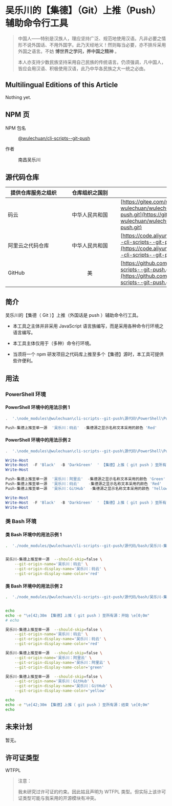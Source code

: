 
# 吴乐川的【集德】（Git）上推（Push）辅助命令行工具

> 中国人——特别是汉族人，理应坚持广泛、规范地使用汉语。凡非必要之情形不说外国话、不用外国字。此乃天经地义！然则每当必要，亦不排斥采用外国之语言。不妨 **博世界之学问，养中国之精神** 。
>
> 本人亦支持少数民族坚持采用自己民族的传统语言。仍须强调，凡中国人，皆应会用汉语、积极使用汉语，此乃中华各民族之大一统之必由。



## Multilingual Editions of this Article

Nothing yet.




## NPM 页

<dl>
<dt>NPM 包名</dt>
<dd>

[@wulechuan/cli-scripts--git-push](https://www.npmjs.com/package/@wulechuan/cli-scripts--git-push)

</dd>
<dt>作者</dt>
<dd><p>南昌吴乐川</p></dd>
</dl>

## 源代码仓库

| <span style="display:inline-block;width:10em;">提供仓库服务之组织</span> | <span style="display:inline-block;width:10em;">仓库组织之国别</span> | 仓库地址 |
| ------------- | :----------: | ------- |
| 码云           | 中华人民共和国 | [https://gitee.com/nanchang-wulechuan/wulechuan--cli-scripts--git-push.git](https://gitee.com/nanchang-wulechuan/wulechuan--cli-scripts--git-push.git) |
| 阿里云之代码仓库 | 中华人民共和国 | [https://code.aliyun.com/wulechuan/wulechuan--cli-scripts--git-push.git](https://code.aliyun.com/wulechuan/wulechuan--cli-scripts--git-push.git) |
| GitHub         | 美           | [https://github.com/wulechuan/wulechuan--cli-scripts--git-push.git](https://github.com/wulechuan/wulechuan--cli-scripts--git-push.git) |


## 简介

吴乐川的【集德（ Git ）】上推（外国话是 push ）辅助命令行工具。

- 本工具之主体并非采用 JavaScript 语言族编写，而是采用各种命令行环境之语言编写。

- 本工具主体仅用于（多种）命令行环境。

- 当须将一个 npm 研发项目之代码库上推至多个【集德】源时，本工具可提供些许便利。


## 用法

### PowerShell 环境

#### PowerShell 环境中的用法示例 1

```powershell
.  '.\node_modules\@wulechuan\cli-scripts--git-push\源代码\PowerShell\Push-集德上推至单一源.ps1'

Push-集德上推至单一源  '吴乐川：码云'  -集德源之显示名称文本采用的颜色 'Red'
```


#### PowerShell 环境中的用法示例 2

```powershell
.  '.\node_modules\@wulechuan\cli-scripts--git-push\源代码\PowerShell\Push-集德上推至单一源.ps1'

Write-Host
Write-Host  -F 'Black'  -B 'DarkGreen'  ' 【集德】上推（ git push ）至所有源：开始 '
Write-Host

Push-集德上推至单一源  '吴乐川：阿里云'  -集德源之显示名称文本采用的颜色 'Green'
Push-集德上推至单一源  '吴乐川：码云'    -集德源之显示名称文本采用的颜色 'Red'
Push-集德上推至单一源  '吴乐川：GitHub'  -集德源之显示名称文本采用的颜色 'Yellow'

Write-Host
Write-Host  -F 'Black'  -B 'DarkGreen'  ' 【集德】上推（ git push ）至所有源：结束 '
Write-Host
```

### 类 Bash 环境

#### 类 Bash 环境中的用法示例 1

```bash
.  './node_modules/@wulechuan/cli-scripts--git-push/源代码/bash/吴乐川-集德上推至单一源.sh'


吴乐川-集德上推至单一源  --should-skip=false \
    --git-origin-name='吴乐川：码云' \
    --git-origin-display-name='吴乐川：码云' \
    --git-origin-display-name-color='red'
```

#### 类 Bash 环境中的用法示例 2

```bash
.  './node_modules/@wulechuan/cli-scripts--git-push/源代码/bash/吴乐川-集德上推至单一源.sh'


echo
echo -e "\e[42;30m 【集德】上推（ git push ）至所有源：开始 \e[0;0m"
# echo

吴乐川-集德上推至单一源  --should-skip=false \
    --git-origin-name='吴乐川：码云' \
    --git-origin-display-name='吴乐川：码云' \
    --git-origin-display-name-color='red'

吴乐川-集德上推至单一源  --should-skip=false \
    --git-origin-name='吴乐川：阿里云' \
    --git-origin-display-name='吴乐川：阿里云' \
    --git-origin-display-name-color='green'

吴乐川-集德上推至单一源  --should-skip=false \
    --git-origin-name='吴乐川：GitHub' \
    --git-origin-display-name='吴乐川：GitHub' \
    --git-origin-display-name-color='yellow'

echo
echo -e "\e[42;30m 【集德】上推（ git push ）至所有源：结束 \e[0;0m"
echo
```

## 未来计划

暂无。


## 许可证类型

WTFPL

> 注意：
>
> 我未研究过许可证的约束。因此姑且声明为 WTFPL 类型。但实际上该许可证类型可能与我采用的开源模块有冲突。

